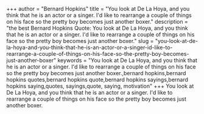 +++
author = "Bernard Hopkins"
title = "You look at De La Hoya, and you think that he is an actor or a singer. I'd like to rearrange a couple of things on his face so the pretty boy becomes just another boxer."
description = "the best Bernard Hopkins Quote: You look at De La Hoya, and you think that he is an actor or a singer. I'd like to rearrange a couple of things on his face so the pretty boy becomes just another boxer."
slug = "you-look-at-de-la-hoya-and-you-think-that-he-is-an-actor-or-a-singer-id-like-to-rearrange-a-couple-of-things-on-his-face-so-the-pretty-boy-becomes-just-another-boxer"
keywords = "You look at De La Hoya, and you think that he is an actor or a singer. I'd like to rearrange a couple of things on his face so the pretty boy becomes just another boxer.,bernard hopkins,bernard hopkins quotes,bernard hopkins quote,bernard hopkins sayings,bernard hopkins saying,quotes, sayings,quote, saying, motivation"
+++
You look at De La Hoya, and you think that he is an actor or a singer. I'd like to rearrange a couple of things on his face so the pretty boy becomes just another boxer.
